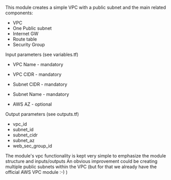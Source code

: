 This module creates a simple VPC with a public subnet and the main related components:

- VPC
- One Public subnet
- Internet GW
- Route table 
- Security Group

Input parameters  (see variables.tf)
- VPC Name - mandatory
- VPC CIDR - mandatory
- Subnet CIDR - mandatory
- Subnet Name - mandatory

- AWS AZ - optional

Output parameters (see outputs.tf)
- vpc_id
- subnet_id
- subnet_cidr
- subnet_az
- web_sec_group_id

The module's vpc functionality is kept very simple to emphasize the module structure and inputs/outputs 
An obvious improvement could be creating multiple public subnets within the VPC
(but for that we already have the official AWS VPC module :-)  )
